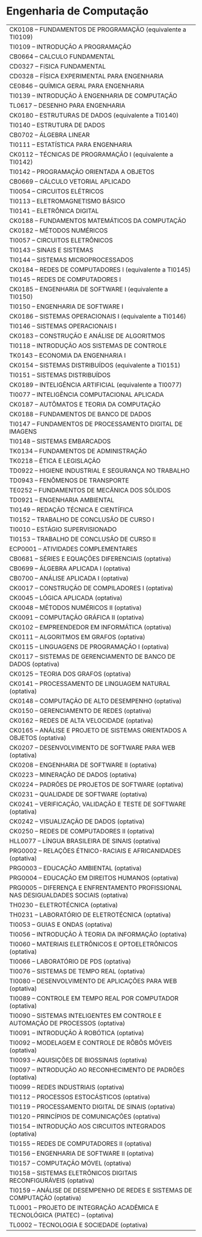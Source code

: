 # Engenharia de Computação

| |
|---|
|CK0108 – FUNDAMENTOS DE PROGRAMAÇÃO (equivalente a TI0109)|
|TI0109 – INTRODUÇÃO A PROGRAMAÇÃO|
|CB0664 – CALCULO FUNDAMENTAL|
|CD0327 – FíSICA FUNDAMENTAL|
|CD0328 – FÍSICA EXPERIMENTAL PARA ENGENHARIA|
|CE0846 – QUÍMICA GERAL PARA ENGENHARIA|
|TI0139 – INTRODUÇÃO À ENGENHARIA DE COMPUTAÇÃO|
|TL0617 – DESENHO PARA ENGENHARIA|
|CK0180 – ESTRUTURAS DE DADOS (equivalente a TI0140)|
|TI0140 – ESTRUTURA DE DADOS|
|CB0702 – ÁLGEBRA LINEAR|
|TI0111 – ESTATÍSTICA PARA ENGENHARIA|
|CK0112 – TÉCNICAS DE PROGRAMAÇÃO I (equivalente a TI0142)|
|TI0142 – PROGRAMAÇÃO ORIENTADA A OBJETOS|
|CB0669 – CÁLCULO VETORIAL APLICADO|
|TI0054 – CIRCUITOS ELÉTRICOS|
|TI0113 – ELETROMAGNETISMO BÁSICO|
|TI0141 – ELETRÔNICA DIGITAL||
|CK0188 – FUNDAMENTOS MATEMÁTICOS DA COMPUTAÇÃO|
|CK0182 – MÉTODOS NUMÉRICOS|
|TI0057 – CIRCUITOS ELETRÔNICOS|
|TI0143 – SINAIS E SISTEMAS|
|TI0144 – SISTEMAS MICROPROCESSADOS|
|CK0184 – REDES DE COMPUTADORES I (equivalente a TI0145)|
|TI0145 – REDES DE COMPUTADORES I|
|CK0185 – ENGENHARIA DE SOFTWARE I (equivalente a TI0150)|
|TI0150 – ENGENHARIA DE SOFTWARE I|
|CK0186 – SISTEMAS OPERACIONAIS I (equivalente a TI0146)|
|TI0146 – SISTEMAS OPERACIONAIS I|
|CK0183 – CONSTRUÇÃO E ANÁLISE DE ALGORITMOS|
|TI0118 – INTRODUÇÃO AOS SISTEMAS DE CONTROLE|
|TK0143 – ECONOMIA DA ENGENHARIA I|
|CK0154 – SISTEMAS DISTRIBUÍDOS (equivalente a TI0151)|
|TI0151 – SISTEMAS DISTRIBUÍDOS|
|CK0189 – INTELIGÊNCIA ARTIFICIAL (equivalente a TI0077)|
|TI0077 – INTELIGÊNCIA COMPUTACIONAL APLICADA|
|CK0187 – AUTÔMATOS E TEORIA DA COMPUTAÇÃO|
|CK0188 – FUNDAMENTOS DE BANCO DE DADOS|
|TI0147 – FUNDAMENTOS DE PROCESSAMENTO DIGITAL DE IMAGENS|
|TI0148 – SISTEMAS EMBARCADOS|
|TK0134 – FUNDAMENTOS DE ADMINISTRAÇÃO|
|TK0218 – ÉTICA E LEGISLAÇÃO|
|TD0922 – HIGIENE INDUSTRIAL E SEGURANÇA NO TRABALHO|
|TD0943 – FENÔMENOS DE TRANSPORTE|
|TE0252 – FUNDAMENTOS DE MECÂNICA DOS SÓLIDOS|
|TD0921 – ENGENHARIA AMBIENTAL|
|TI0149 – REDAÇÃO TÉCNICA E CIENTÍFICA|
|TI0152 – TRABALHO DE CONCLUSÃO DE CURSO I|
|TI0010 – ESTÁGIO SUPERVISIONADO|
|TI0153 – TRABALHO DE CONCLUSÃO DE CURSO II|
|ECP0001 – ATIVIDADES COMPLEMENTARES|
|CB0681 – SÉRIES E EQUAÇÕES DIFERENCIAIS (optativa)|
|CB0699 – ÁLGEBRA APLICADA I (optativa)|
|CB0700 – ANÁLISE APLICADA I (optativa)|
|CK0017 – CONSTRUÇÃO DE COMPILADORES I (optativa)|
|CK0045 – LÓGICA APLICADA (optativa)|
|CK0048 – MÉTODOS NUMÉRICOS II (optativa)|
|CK0091 – COMPUTAÇÃO GRÁFICA II (optativa)|
|CK0102 – EMPREENDEDOR EM INFORMÁTICA (optativa)|
|CK0111 – ALGORITMOS EM GRAFOS (optativa)|
|CK0115 – LINGUAGENS DE PROGRAMAÇÃO I (optativa)|
|CK0117 – SISTEMAS DE GERENCIAMENTO DE BANCO DE DADOS (optativa)|
|CK0125 – TEORIA DOS GRAFOS (optativa)|
|CK0141 – PROCESSAMENTO DE LINGUAGEM NATURAL (optativa)|
|CK0148 – COMPUTAÇÃO DE ALTO DESEMPENHO (optativa)|
|CK0150 – GERENCIAMENTO DE REDES (optativa)|
|CK0162 – REDES DE ALTA VELOCIDADE (optativa)|
|CK0165 – ANÁLISE E PROJETO DE SISTEMAS ORIENTADOS A OBJETOS (optativa)|
|CK0207 – DESENVOLVIMENTO DE SOFTWARE PARA WEB (optativa)|
|CK0208 – ENGENHARIA DE SOFTWARE II (optativa)|
|CK0223 – MINERAÇÃO DE DADOS (optativa)|
|CK0224 – PADRÕES DE PROJETOS DE SOFTWARE (optativa)|
|CK0231 – QUALIDADE DE SOFTWARE (optativa)|
|CK0241 – VERIFICAÇÃO, VALIDAÇÃO E TESTE DE SOFTWARE (optativa)|
|CK0242 – VISUALIZAÇÃO DE DADOS (optativa)|
|CK0250 – REDES DE COMPUTADORES II (optativa)|
|HLL0077 – LÍNGUA BRASILEIRA DE SINAIS (optativa)|
|PRG0002 – RELAÇÕES ÉTNICO-RACIAIS E AFRICANIDADES (optativa)|
|PRG0003 – EDUCAÇÃO AMBIENTAL (optativa)|
|PRG0004 – EDUCAÇÃO EM DIREITOS HUMANOS (optativa)|
|PRG0005 – DIFERENÇA E ENFRENTAMENTO PROFISSIONAL NAS DESIGUALDADES SOCIAIS (optativa)|
|TH0230 – ELETROTÉCNICA (optativa)|
|TH0231 – LABORATÓRIO DE ELETROTÉCNICA (optativa)|
|TI0053 – GUIAS E ONDAS (optativa)|
|TI0056 – INTRODUÇÃO À TEORIA DA INFORMAÇÃO (optativa)|
|TI0060 – MATERIAIS ELETRÔNICOS E OPTOELETRÔNICOS (optativa)|
|TI0066 – LABORATÓRIO DE PDS (optativa)|
|TI0076 – SISTEMAS DE TEMPO REAL (optativa)|
|TI0080 – DESENVOLVIMENTO DE APLICAÇÕES PARA WEB (optativa)|
|TI0089 – CONTROLE EM TEMPO REAL POR COMPUTADOR (optativa)|
|TI0090 – SISTEMAS INTELIGENTES EM CONTROLE E AUTOMAÇÃO DE PROCESSOS (optativa)|
|TI0091 – INTRODUÇÃO À ROBÓTICA (optativa)|
|TI0092 – MODELAGEM E CONTROLE DE RÔBÔS MÓVEIS (optativa)|
|TI0093 – AQUISIÇÕES DE BIOSSINAIS (optativa)|
|TI0097 – INTRODUÇÃO AO RECONHECIMENTO DE PADRÕES (optativa)|
|TI0099 – REDES INDUSTRIAIS (optativa)|
|TI0112 – PROCESSOS ESTOCÁSTICOS (optativa)|
|TI0119 – PROCESSAMENTO DIGITAL DE SINAIS (optativa)|
|TI0120 – PRINCÍPIOS DE COMUNICAÇÕES (optativa)|
|TI0154 – INTRODUÇÃO AOS CIRCUITOS INTEGRADOS (optativa)|
|TI0155 – REDES DE COMPUTADORES II (optativa)|
|TI0156 – ENGENHARIA DE SOFTWARE II (optativa)|
|TI0157 – COMPUTAÇÃO MÓVEL (optativa)|
|TI0158 – SISTEMAS ELETRÔNICOS DIGITAIS RECONFIGURÁVEIS (optativa)|
|TI0159 – ANÁLISE DE DESEMPENHO DE REDES E SISTEMAS DE COMPUTAÇÃO (optativa)|
|TL0001 – PROJETO DE INTEGRAÇÃO ACADÊMICA E TECNOLÓGICA (PIATEC) – (optativa)|
|TL0002 – TECNOLOGIA E SOCIEDADE (optativa)|
